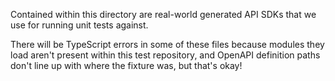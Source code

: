 Contained within this directory are real-world generated API SDKs that we use for running unit tests against.

There will be TypeScript errors in some of these files because modules they load aren't present within this test repository, and OpenAPI definition paths don't line up with where the fixture was, but that's okay!
